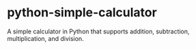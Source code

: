 # python-simple-calculator
A simple calculator in Python that supports addition, subtraction, multiplication, and division.
